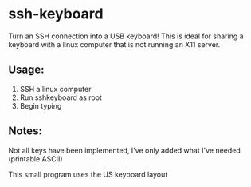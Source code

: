 # ssh-keyboard
Turn an SSH connection into a USB keyboard! This is ideal for sharing a keyboard with a linux computer that is not running an X11 server.

## Usage:
1. SSH a linux computer
2. Run sshkeyboard as root
3. Begin typing

## Notes:
Not all keys have been implemented, I've only added what I've needed (printable ASCII)

This small program uses the US keyboard layout
